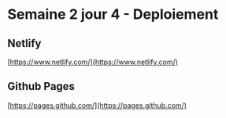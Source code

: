 # Semaine 2 jour 4 - Deploiement

## Netlify

[https://www.netlify.com/](https://www.netlify.com/)

## Github Pages

[https://pages.github.com/](https://pages.github.com/)
